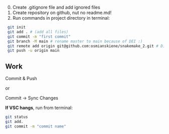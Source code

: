 0. Create .gitignore file and add ignored files
1. Create repository on github, nut no readme.md!
2. Run commands in project directory in terminal:

~~~bash
 git init
 git add . # (add all files)
 git commit -m "first commit"
 git branch -M main # rename master to main because of DEI :)
 git remote add origin git@github.com:osmianskiene/snakemake_2.git # Different for every project
 git push -u origin main
~~~

## Work

Commit & Push

or 

Commit -> Sync Changes

**If VSC hangs**, run from terminal:

~~~bash
git status
git add.
git commit -m "commit name"
~~~